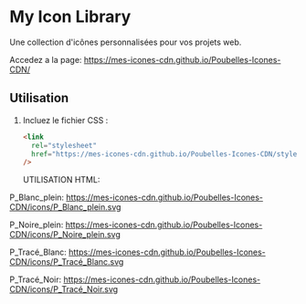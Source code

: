 # My Icon Library

Une collection d'icônes personnalisées pour vos projets web.

Accedez a la page:
https://mes-icones-cdn.github.io/Poubelles-Icones-CDN/

## Utilisation

1. Incluez le fichier CSS :
   ```html
   <link
     rel="stylesheet"
     href="https://mes-icones-cdn.github.io/Poubelles-Icones-CDN/styles/icons.css"
   />
   ```
   UTILISATION HTML:
   <div class="icon icon-P_Blanc_plein"></div>

P_Blanc_plein:
https://mes-icones-cdn.github.io/Poubelles-Icones-CDN/icons/P_Blanc_plein.svg

P_Noire_plein:
https://mes-icones-cdn.github.io/Poubelles-Icones-CDN/icons/P_Noire_plein.svg

P_Tracé_Blanc:
https://mes-icones-cdn.github.io/Poubelles-Icones-CDN/icons/P_Tracé_Blanc.svg

P_Tracé_Noir:
https://mes-icones-cdn.github.io/Poubelles-Icones-CDN/icons/P_Tracé_Noir.svg
